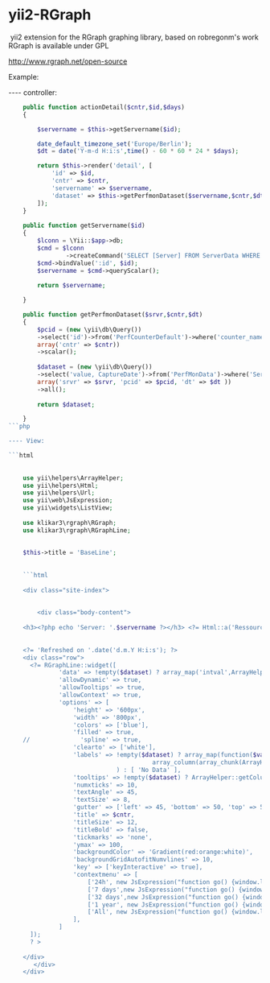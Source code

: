 # yii2-RGraph

<img source="example.jpg">
yii2 extension for the RGraph graphing library, based on robregonm's work<br>
RGraph is available under GPL

<a href="http://www.rgraph.net/open-source">http://www.rgraph.net/open-source</a>


Example: 

---- controller:
```php
    public function actionDetail($cntr,$id,$days)
    {

        $servername = $this->getServername($id);

        date_default_timezone_set('Europe/Berlin'); 
        $dt = date('Y-m-d H:i:s',time() - 60 * 60 * 24 * $days);

        return $this->render('detail', [
            'id' => $id,
            'cntr' => $cntr,
            'servername' => $servername,
            'dataset' => $this->getPerfmonDataset($servername,$cntr,$dt),
        ]);
    }
    
    public function getServername($id)
    {
        $lconn = \Yii::$app->db;        
        $cmd = $lconn
              	->createCommand('SELECT [Server] FROM ServerData WHERE id=:id');
        $cmd->bindValue(':id', $id);
        $servername = $cmd->queryScalar();
        
        return $servername;

    }

    public function getPerfmonDataset($srvr,$cntr,$dt)
    {
        $pcid = (new \yii\db\Query())
        ->select('id')->from('PerfCounterDefault')->where('counter_name=:cntr',
        array('cntr' => $cntr))
        ->scalar();
        
        $dataset = (new \yii\db\Query())
        ->select('value, CaptureDate')->from('PerfMonData')->where('Server=:srvr AND Counter_id=:pcid AND CaptureDate>:dt',
        array('srvr' => $srvr, 'pcid' => $pcid, 'dt' => $dt ))
        ->all();
        
        return $dataset;

    }
```php

---- View:

```html
    
    
    use yii\helpers\ArrayHelper;
    use yii\helpers\Html;
    use yii\helpers\Url;
    use yii\web\JsExpression;
    use yii\widgets\ListView;
    
    use klikar3\rgraph\RGraph;
    use klikar3\rgraph\RGraphLine;
    
    
    $this->title = 'BaseLine';
    
    
    ```html
    
    <div class="site-index">
    
    
        <div class="body-content">
    
    <h3><?php echo 'Server: '.$servername ?></h3> <?= Html::a('Ressources',Url::toRoute(['res_cpu', 'id' => $id])); ?>
      
    
    <?= 'Refreshed on '.date('d.m.Y H:i:s'); ?>
    <div class="row">
      <?= RGraphLine::widget([
              'data' => !empty($dataset) ? array_map('intval',ArrayHelper::getColumn($dataset,'value')) : [ 0 ],
              'allowDynamic' => true,
              'allowTooltips' => true,
              'allowContext' => true,
              'options' => [
                  'height' => '600px',
                  'width' => '800px',
                  'colors' => ['blue'],
                  'filled' => true,
    //              'spline' => true,
                  'clearto' => ['white'],
                  'labels' => !empty($dataset) ? array_map(function($val){return substr($val,1,15);},
                                        array_column(array_chunk(ArrayHelper::getColumn($dataset,'CaptureDate'),count($dataset)/10),0)
                              ) : [ 'No Data' ],
                  'tooltips' => !empty($dataset) ? ArrayHelper::getColumn($dataset,'value') : [ 'No Data' ],
                  'numxticks' => 10,
                  'textAngle' => 45,
                  'textSize' => 8,
                  'gutter' => ['left' => 45, 'bottom' => 50, 'top' => 50],
                  'title' => $cntr,
                  'titleSize' => 12,
                  'titleBold' => false,
                  'tickmarks' => 'none',
                  'ymax' => 100,
                  'backgroundColor' => 'Gradient(red:orange:white)',
                  'backgroundGridAutofitNumvlines' => 10,
                  'key' => ['keyInteractive' => true],
                  'contextmenu' => [
                      ['24h', new JsExpression("function go() {window.location.assign(\"".Url::toRoute(['detail','cntr' => $cntrs[0], 'id' => $id, 'days' => 1 ])."\");}") ],
                      ['7 days',new JsExpression("function go() {window.location.assign(\"".Url::toRoute(['detail','cntr' => $cntrs[0], 'id' => $id, 'days' => 7 ])."\");}") ],
                      ['32 days',new JsExpression("function go() {window.location.assign(\"".Url::toRoute(['detail','cntr' => $cntrs[0], 'id' => $id, 'days' => 32 ])."\");}") ],
                      ['1 year', new JsExpression("function go() {window.location.assign(\"".Url::toRoute(['detail','cntr' => $cntrs[0], 'id' => $id, 'days' => 366 ])."\");}") ],
                      ['All', new JsExpression("function go() {window.location.assign(\"".Url::toRoute(['detail','cntr' => $cntrs[0], 'id' => $id, 'days' => 9999 ])."\");}") ],
                  ],
              ]
      ]);
      ? >
    
    </div>
       </div>
    </div>
```
    
